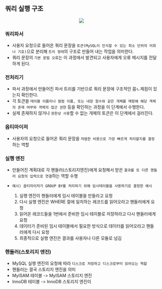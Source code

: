 ## 쿼리 실행 구조

<p align="center">
  <img src="https://user-images.githubusercontent.com/76584547/165775553-c5fe3afc-b4df-4f91-a1e9-32691ee7212c.png">
</p>


### 쿼리파서
+ 사용자 요청으로 들어온 쿼리 문장을 `토큰(MySQL이 인식할 수 있는 최소 단위의 어휘나 기호)`으로 분리해 `트리 형태`의 구조로 만들어 내는 작업을 의미한다.
+ 쿼리 문장의 `기본 문법 오류`는 이 과정에서 발견되고 사용자에게 오류 메시지를 전달하게 된다.

### 전처리기
+ 파서 과정에서 만들어진 파서 트리를 기반으로 쿼리 문장에 구조적인 뭄ㄴ제점이 있는지 확인한다.
+ 각 토큰을 `테이블 이름이나 컬럼 이름, 또는 내장 함수와 같은 개체를 매핑해 해당 객체의 존재 여부와 객체의 접근 권한` 등을 확인하는 과정을 이 단계에서 수행한다.
+ 실제 존재하지 않거나 `권한상 사용`할 수 없는 개체의 토큰은 이 단계에서 걸러진다.

### 옵티마이저
+ 사용자의 요청으로 들어온 쿼리 문장을 `저렴한 비용으로 가장 빠르게 처리할지를 결정`하는 역할

### 실행 엔진
+ 만들어진 계획대로 각 핸들러(스토리지엔진)에게 요청해서 받은 `결과를 또 다른 핸들러 요청의 입력으로 연결`하는 역할 수행

+ `예시) 옵티마이저가 GROUP BY를 처리하기 위해 임시테이블을 사용하기로 결정한 예시`
  1. 실행 엔진이 핸들러에게 임시 테이블을 만들라고 요청
  2. 다시 실행 엔진은 WHERE 절에 일치하는 레코드를 읽어오라고 핸들러에게 요청
  3. 읽어온 레코드들을 1번에서 준비한 임시 테이블로 저장하라고 다시 핸들러에게 요청
  4. 데이터가 준비된 임시 테이블에서 필요한 방식으로 데이터를 읽어오라고 핸들러에게 다시 요청
  5. 최종적으로 실행 엔진은 결과를 사용자나 다른 모듈로 넘김
  
### 핸들러(스토리지 엔진)
+ MySQL 실행 엔진의 요청에 따라 `디스크로 저장하고 디스크로부터 읽어오는 역할`
+ 핸들러는 결국 스토리지 엔진을 의미
+ MyISAM 테이블 -> MyISAM 스토리지 엔진
+ InnoDB 테이블 -> InnoDB 스토리지 엔진이 
